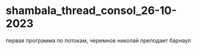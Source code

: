 # shambala_thread_consol_26-10-2023
 первая программа по потокам, черемнов николай преподает барнаул
